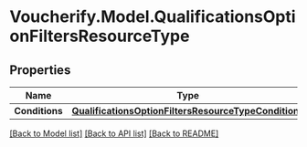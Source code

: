# Voucherify.Model.QualificationsOptionFiltersResourceType

## Properties

Name | Type | Description | Notes
------------ | ------------- | ------------- | -------------
**Conditions** | [**QualificationsOptionFiltersResourceTypeConditions**](QualificationsOptionFiltersResourceTypeConditions.md) |  | [optional] 

[[Back to Model list]](../README.md#documentation-for-models) [[Back to API list]](../README.md#documentation-for-api-endpoints) [[Back to README]](../README.md)


